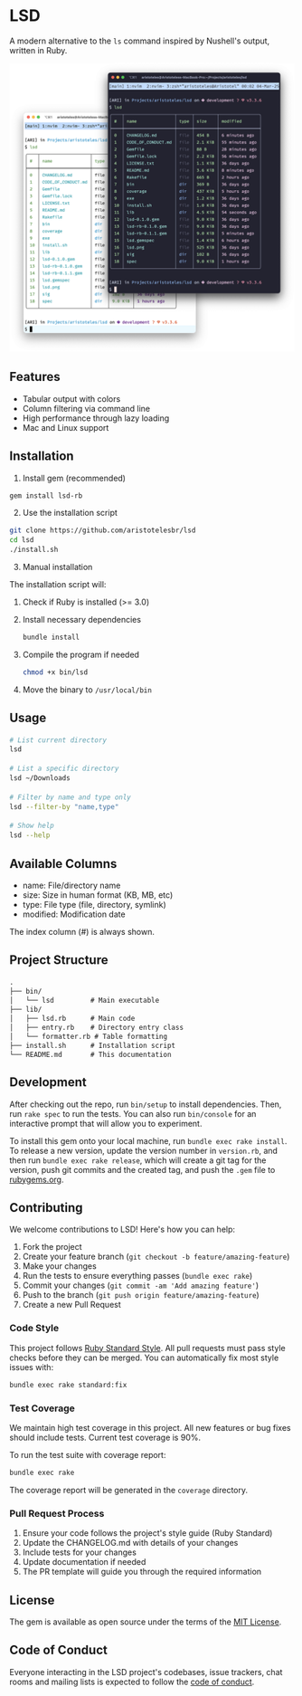 # LSD

A modern alternative to the `ls` command inspired by Nushell's output, written in Ruby.

<p align="center">
  <img src="./lsd.png" alt="LSD" width="600">
</p>

## Features

- Tabular output with colors
- Column filtering via command line
- High performance through lazy loading
- Mac and Linux support

## Installation

1. Install gem (recommended)

```bash
gem install lsd-rb
```

2. Use the installation script

```bash
git clone https://github.com/aristotelesbr/lsd
cd lsd
./install.sh
```

3. Manual installation

The installation script will:

1. Check if Ruby is installed (>= 3.0)
2. Install necessary dependencies

   ```bash
   bundle install
   ```

3. Compile the program if needed

   ```bash
   chmod +x bin/lsd
   ```

4. Move the binary to `/usr/local/bin`

## Usage

```bash
# List current directory
lsd

# List a specific directory
lsd ~/Downloads

# Filter by name and type only
lsd --filter-by "name,type"

# Show help
lsd --help
```

## Available Columns

- name: File/directory name
- size: Size in human format (KB, MB, etc)
- type: File type (file, directory, symlink)
- modified: Modification date

The index column (#) is always shown.

## Project Structure

```
.
├── bin/
│   └── lsd         # Main executable
├── lib/
│   ├── lsd.rb      # Main code
│   ├── entry.rb    # Directory entry class
│   └── formatter.rb # Table formatting
├── install.sh      # Installation script
└── README.md       # This documentation
```

## Development

After checking out the repo, run `bin/setup` to install dependencies. Then, run `rake spec` to run the tests. You can also run `bin/console` for an interactive prompt that will allow you to experiment.

To install this gem onto your local machine, run `bundle exec rake install`. To release a new version, update the version number in `version.rb`, and then run `bundle exec rake release`, which will create a git tag for the version, push git commits and the created tag, and push the `.gem` file to [rubygems.org](https://rubygems.org).

## Contributing

We welcome contributions to LSD! Here's how you can help:

1. Fork the project
2. Create your feature branch (`git checkout -b feature/amazing-feature`)
3. Make your changes
4. Run the tests to ensure everything passes (`bundle exec rake`)
5. Commit your changes (`git commit -am 'Add amazing feature'`)
6. Push to the branch (`git push origin feature/amazing-feature`)
7. Create a new Pull Request

### Code Style

This project follows [Ruby Standard Style](https://github.com/standardrb/standard). All pull requests must pass style checks before they can be merged. You can automatically fix most style issues with:

```bash
bundle exec rake standard:fix
```

### Test Coverage

We maintain high test coverage in this project. All new features or bug fixes should include tests. Current test coverage is 90%.

To run the test suite with coverage report:

```bash
bundle exec rake
```

The coverage report will be generated in the `coverage` directory.

### Pull Request Process

1. Ensure your code follows the project's style guide (Ruby Standard)
2. Update the CHANGELOG.md with details of your changes
3. Include tests for your changes
4. Update documentation if needed
5. The PR template will guide you through the required information

## License

The gem is available as open source under the terms of the [MIT License](https://opensource.org/licenses/MIT).

## Code of Conduct

Everyone interacting in the LSD project's codebases, issue trackers, chat rooms and mailing lists is expected to follow the [code of conduct](https://github.com/aristotelesbr/lsd/blob/master/CODE_OF_CONDUCT.md).

